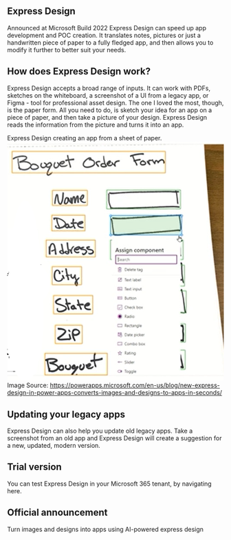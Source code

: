 

## Express Design
Announced at Microsoft Build 2022 Express Design can speed up app development and POC creation. It translates notes, pictures or just a handwritten piece of paper to a fully fledged app, and then allows you to modify it further to better suit your needs.


## How does Express Design work?
Express Design accepts a broad range of inputs. It can work with PDFs, sketches on the whiteboard, a screenshot of a UI from a legacy app, or Figma - tool for professional asset design. The one I loved the most, though, is the paper form. All you need to do, is sketch your idea for an app on a piece of paper, and then take a picture of your design. Express Design reads the information from the picture and turns it into an app. 



Express Design creating an app from a sheet of paper.
![This is an image](/articles/images/ExpressDesign.png)
Image Source: https://powerapps.microsoft.com/en-us/blog/new-express-design-in-power-apps-converts-images-and-designs-to-apps-in-seconds/



## Updating your legacy apps
Express Design can also help you update old legacy apps. Take a screenshot from an old app and Express Design will create a suggestion for a new, updated, modern version.


## Trial version
You can test Express Design in your Microsoft 365 tenant, by navigating here.


## Official announcement
Turn images and designs into apps using AI-powered express design
